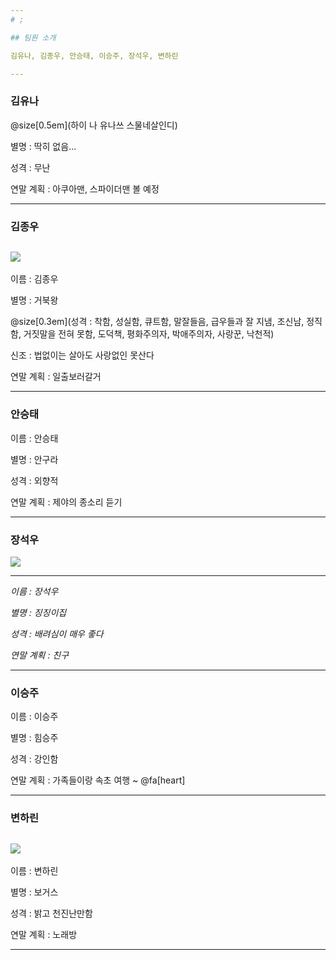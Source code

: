 ```yaml
---
# ;

## 팀원 소개

김유나, 김종우, 안승태, 이승주, 장석우, 변하린

---
```

### 김유나

@size[0.5em](하이 나 유나쓰 스물네살인디)

별명 : 딱히 없음...

성격 : 무난

연말 계획 : 아쿠아맨, 스파이더맨 볼 예정

---
### 김종우
![](https://vignette.wikia.nocookie.net/pokemon/images/3/39/%EC%A6%88%EB%AF%B8%EC%9D%98_%EB%A9%94%EA%B0%80%EA%B1%B0%EB%B6%81%EC%99%95.png/revision/latest?cb=20140425180943&path-prefix=ko)
---

이름 : 김종우

별명 : 거북왕

@size[0.3em](성격 : 착함, 성실함, 큐트함, 말잘들음, 급우들과 잘 지냄, 조신남, 정직함, 거짓말을 전혀 못함, 도덕책, 평화주의자, 박애주의자, 사랑꾼, 낙천적)

신조 : 법없이는 살아도 사랑없인 못산다

연말 계획 : 일출보러갈거

---
### 안승태

이름 : 안승태

별명 : 안구라

성격 : 외향적

연말 계획 : 제야의 종소리 듣기


---
### 장석우
![](http://mblogthumb4.phinf.naver.net/20141020_215/kimmisung08_1413743556738FatLL_JPEG/%BA%B8%B1%DB%BA%B8%B1%DB-%BD%BA%C6%F9%C1%F6%B9%E4-%C6%E4%C0%CC%C6%DB-%C5%E4%C0%CC%2C%BD%BA%C6%F9%C1%F6%B9%E4-%B5%EE%C0%E5%C0%CE%B9%B0%2C%C6%E4%C0%CC%C6%DB-%C5%E4%C0%CC%2C%C6%E4%C0%CC%C6%DB-%C5%A9%B7%A1%C7%C1%C6%AE%2C%C0%CE%C5%D7%B8%AE%BE%EE-%BC%D2%C7%B0%2C%C1%BE%C0%CC%B8%F0%C7%FC%2C%BD%BA%C6%F9%C1%F6%B9%E4-%C6%E4%C0%CC%C6%DB-%C5%E4%C0%CCdfkj3o2ifjkl.jpg?type=w2)

---

*이름 : 장석우*

*별명 : 징징이집*

*성격 : 배려심이 매우 좋다*
 
*연말 계획 : 친구*

---
### 이승주

이름 : 이승주

별명 : 힘승주

성격 : 강인함

연말 계획 : 가족들이랑 속초 여행 ~ @fa[heart]


---
### 변하린
![](https://seoul-p-studio.bunjang.net/product/49246632_1_1464402270_w434.jpg)
---
이름 : 변하린

별명 : 보거스

성격 : 밝고 천진난만함

연말 계획 : 노래방

---
